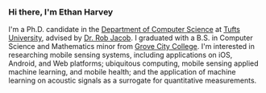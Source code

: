### Hi there, I'm Ethan Harvey
I'm a Ph.D. candidate in the [Department of Computer Science](https://engineering.tufts.edu/cs/) at [Tufts University](https://www.tufts.edu/), advised by [Dr. Rob Jacob](https://www.cs.tufts.edu/~jacob/). I graduated with a B.S. in Computer Science and Mathematics minor from [Grove City College](https://www.gcc.edu/). I'm interested in researching mobile sensing systems, including applications on iOS, Android, and Web platforms; ubiquitous computing, mobile sensing applied machine learning, and mobile health; and the application of machine learning on acoustic signals as a surrogate for quantitative measurements.

<!---
ethanharvey98/ethanharvey98 is a ✨ special ✨ repository because its `README.md` (this file) appears on your GitHub profile.
You can click the Preview link to take a look at your changes.
--->
